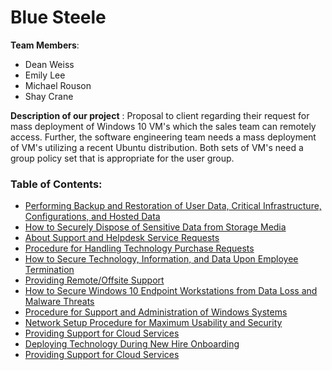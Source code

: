 # Blue Steele

**Team Members**:  
- Dean Weiss
- Emily Lee
- Michael Rouson
- Shay Crane

**Description of our project** : 
Proposal to client regarding their request for mass deployment of Windows 10 VM's which the sales team can remotely access. Further, the software engineering team needs a mass deployment of VM's utilizing a recent Ubuntu distribution. Both sets of VM's need a group policy set that is appropriate for the user group. 

### Table of Contents: 

- [Performing Backup and Restoration of User Data, Critical Infrastructure, Configurations, and Hosted Data](https://github.com/emily-bytes/blue_steele/blob/main/Backup_and_Restoration_SOP.md)
- [How to Securely Dispose of Sensitive Data from Storage Media](https://github.com/emily-bytes/blue_steele/blob/main/How_to_Secure_Info%20After_Terminiation_SOP.md)
- [About Support and Helpdesk Service Requests](https://github.com/emily-bytes/blue_steele/blob/main/helpdesk-service-requests.md)
- [Procedure for Handling Technology Purchase Requests](https://github.com/emily-bytes/blue_steele/blob/main/tech-purchase-requests.md)
- [How to Secure Technology, Information, and Data Upon Employee Termination](https://github.com/emily-bytes/blue_steele/blob/main/How_to_Secure_Info%20After_Terminiation_SOP.md)
- [Providing Remote/Offsite Support](https://github.com/emily-bytes/blue_steele/blob/main/Providing_Remote_Support_SOP.md)
- [How to Secure Windows 10 Endpoint Workstations from Data Loss and Malware Threats](https://github.com/emily-bytes/blue_steele/blob/main/secure-windows-workstations.md)
- [Procedure for Support and Administration of Windows Systems](https://github.com/emily-bytes/blue_steele/blob/main/Procedure_for_Support_Windows_SOP.md)
- [Network Setup Procedure for Maximum Usability and Security](https://github.com/emily-bytes/blue_steele/blob/main/Network_Setup_Procedure_for_Max_Usability_and_Security.md)
- [Providing Support for Cloud Services]()
- [Deploying Technology During New Hire Onboarding]()
- [Providing Support for Cloud Services]()